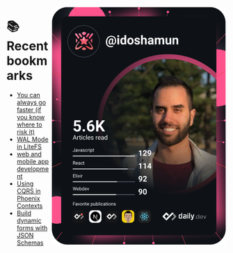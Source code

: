 <a href="https://app.daily.dev/idoshamun"><img src="https://raw.githubusercontent.com/idoshamun/idoshamun/devcard/devcard.svg" align='right' width="400" alt="Ido Shamun's Dev Card"/></a>

# 📚 Recent bookmarks
<!-- BOOKMARKS:START -->
- [You can always go faster &lpar;if you know where to risk it&rpar;](https://app.daily.dev/posts/lcyYX4mtp?utm_source=rss&utm_medium=bookmarks&utm_campaign=28849d86070e4c099c877ab6837c61f0)
- [WAL Mode in LiteFS](https://app.daily.dev/posts/8GSv1lDHY?utm_source=rss&utm_medium=bookmarks&utm_campaign=28849d86070e4c099c877ab6837c61f0)
- [web and mobile app development](https://app.daily.dev/posts/uBRiYENJ7?utm_source=rss&utm_medium=bookmarks&utm_campaign=28849d86070e4c099c877ab6837c61f0)
- [Using CQRS in Phoenix Contexts](https://app.daily.dev/posts/YqaRS3dzb?utm_source=rss&utm_medium=bookmarks&utm_campaign=28849d86070e4c099c877ab6837c61f0)
- [Build dynamic forms with JSON Schemas](https://app.daily.dev/posts/vHT3l1m1s?utm_source=rss&utm_medium=bookmarks&utm_campaign=28849d86070e4c099c877ab6837c61f0)
<!-- BOOKMARKS:END -->

